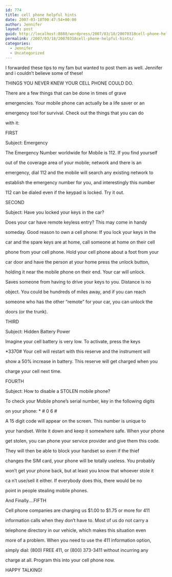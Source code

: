 ```yaml
---
id: 774
title: cell phone helpful hints
date: 2007-03-18T00:47:54+00:00
author: Jennifer
layout: post
guid: http://localhost:8888/wordpress/2007/03/18/20070318cell-phone-helpful-hints/
permalink: /2007/03/18/20070318cell-phone-helpful-hints/
categories:
  - Jennifer
  - Uncategorized
---
```

I forwarded these tips to my fam but wanted to post them as well. Jennifer and i couldn&#8217;t believe some of these!
  
THINGS YOU NEVER KNEW YOUR CELL PHONE COULD DO. 

There are a few things that can be done in times of grave
  
emergencies. Your mobile phone can actually be a life saver or an
  
emergency tool for survival. Check out the things that you can do
  
with it:

FIRST

Subject: Emergency

The Emergency Number worldwide for Mobile is 112. If you find yourself
  
out of the coverage area of your mobile; network and there is an
  
emergency, dial 112 and the mobile will search any existing network to
  
establish the emergency number for you, and interestingly this number
  
112 can be dialed even if the keypad is locked. Try it out.

SECOND

Subject: Have you locked your keys in the car?

Does your car have remote keyless entry? This may come in handy
  
someday. Good reason to own a cell phone: If you lock your keys in the
  
car and the spare keys are at home, call someone at home on their cell
  
phone from your cell phone. Hold your cell phone about a foot from your
  
car door and have the person at your home press the unlock button,
  
holding it near the mobile phone on their end. Your car will unlock.
  
Saves someone from having to drive your keys to you. Distance is no
  
object. You could be hundreds of miles away, and if you can reach
  
someone who has the other &#8220;remote&#8221; for your car, you can unlock the
  
doors (or the trunk).

THIRD

Subject: Hidden Battery Power

Imagine your cell battery is very low. To activate, press the keys
  
*3370# Your cell will restart with this reserve and the instrument will
  
show a 50% increase in battery. This reserve will get charged when you
  
charge your cell next time.

FOURTH

Subject: How to disable a STOLEN mobile phone?

To check your Mobile phone&#8217;s serial number, key in the following digits
  
on your phone: * # 0 6 #

A 15 digit code will appear on the screen. This number is unique to
  
your handset. Write it down and keep it somewhere safe. When your phone
  
get stolen, you can phone your service provider and give them this code.
  
They will then be able to block your handset so even if the thief
  
changes the SIM card, your phone will be totally useless. You probably
  
won&#8217;t get your phone back, but at least you know that whoever stole it
  
ca n&#8217;t use/sell it either. If everybody does this, there would be no
  
point in people stealing mobile phones.

And Finally&#8230;.FIFTH

Cell phone companies are charging us $1.00 to $1.75 or more for 411
  
information calls when they don&#8217;t have to. Most of us do not carry a
  
telephone directory in our vehicle, which makes this situation even
  
more of a problem. When you need to use the 411 information option,
  
simply dial: (800) FREE 411, or (800) 373-3411 without incurring any
  
charge at all. Program this into your cell phone now.

HAPPY TALKING!